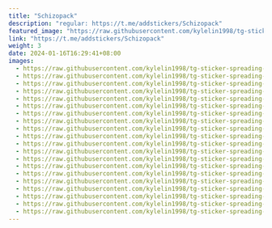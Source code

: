 ```yaml
---
title: "Schizopack"
description: "regular: https://t.me/addstickers/Schizopack"
featured_image: "https://raw.githubusercontent.com/kylelin1998/tg-sticker-spreading-worldwide-images/main/img/9da18207-8144-4c8c-8e47-f6e79be9d0ef.jpg"
link: "https://t.me/addstickers/Schizopack"
weight: 3
date: 2024-01-16T16:29:41+08:00
images:
  - https://raw.githubusercontent.com/kylelin1998/tg-sticker-spreading-worldwide-images/main/img/9da18207-8144-4c8c-8e47-f6e79be9d0ef.jpg
  - https://raw.githubusercontent.com/kylelin1998/tg-sticker-spreading-worldwide-images/main/img/a015ceb1-560b-4fcd-8600-a93096457191.jpg
  - https://raw.githubusercontent.com/kylelin1998/tg-sticker-spreading-worldwide-images/main/img/1f4b52b8-f89b-4e18-9ce6-62123481a716.jpg
  - https://raw.githubusercontent.com/kylelin1998/tg-sticker-spreading-worldwide-images/main/img/e3ef33ee-ef6c-4d0b-9602-4ec2bba16339.jpg
  - https://raw.githubusercontent.com/kylelin1998/tg-sticker-spreading-worldwide-images/main/img/db049ce5-590a-4c03-a303-b5f471cfa77b.jpg
  - https://raw.githubusercontent.com/kylelin1998/tg-sticker-spreading-worldwide-images/main/img/8dd281b7-cb5c-4b48-8d76-387afb8bacdd.jpg
  - https://raw.githubusercontent.com/kylelin1998/tg-sticker-spreading-worldwide-images/main/img/72b60e4f-cc19-4e0f-8863-4e096409f0ef.jpg
  - https://raw.githubusercontent.com/kylelin1998/tg-sticker-spreading-worldwide-images/main/img/08504109-3570-484d-ba6a-d0ac53ab6d8c.jpg
  - https://raw.githubusercontent.com/kylelin1998/tg-sticker-spreading-worldwide-images/main/img/ab9eb4ff-7903-446a-88ce-9f38783aedfa.jpg
  - https://raw.githubusercontent.com/kylelin1998/tg-sticker-spreading-worldwide-images/main/img/b85d71f2-adb0-4d1e-bee4-079c90ce64c0.jpg
  - https://raw.githubusercontent.com/kylelin1998/tg-sticker-spreading-worldwide-images/main/img/41428f54-5226-4119-86a1-dfc160ee4e48.jpg
  - https://raw.githubusercontent.com/kylelin1998/tg-sticker-spreading-worldwide-images/main/img/9d3b4fd0-55da-452a-a822-3e73b42a3819.jpg
  - https://raw.githubusercontent.com/kylelin1998/tg-sticker-spreading-worldwide-images/main/img/8a67d541-fe67-47a9-8bc2-1b5519260923.jpg
  - https://raw.githubusercontent.com/kylelin1998/tg-sticker-spreading-worldwide-images/main/img/bc2b32ec-7c08-459f-ad6e-c460aa7cca6d.jpg
  - https://raw.githubusercontent.com/kylelin1998/tg-sticker-spreading-worldwide-images/main/img/63d13703-3e2a-4f82-add5-663e17d076b9.jpg
  - https://raw.githubusercontent.com/kylelin1998/tg-sticker-spreading-worldwide-images/main/img/1970f33f-a550-43ab-924e-7c23f2908321.jpg
  - https://raw.githubusercontent.com/kylelin1998/tg-sticker-spreading-worldwide-images/main/img/594004fb-e735-4055-929f-20fa994cd5d4.jpg
  - https://raw.githubusercontent.com/kylelin1998/tg-sticker-spreading-worldwide-images/main/img/7373ce56-bcd1-4ca0-9f7a-25477cc05904.jpg
  - https://raw.githubusercontent.com/kylelin1998/tg-sticker-spreading-worldwide-images/main/img/aa70a401-26e8-4e30-b022-447c5c835cf4.jpg
  - https://raw.githubusercontent.com/kylelin1998/tg-sticker-spreading-worldwide-images/main/img/d46d1466-e523-44e9-bc13-44bd53d4a752.jpg
---
```

